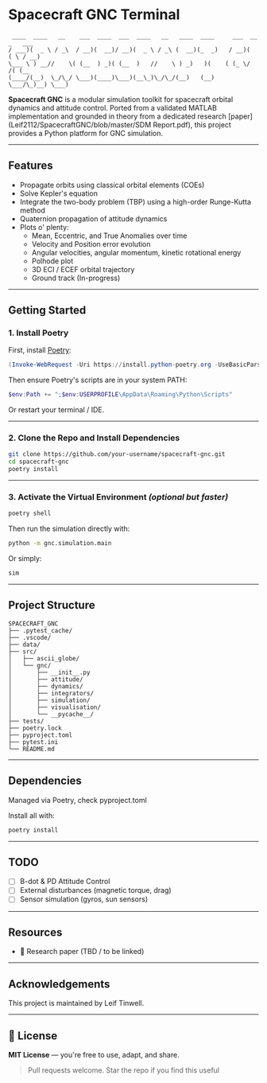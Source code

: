 # Spacecraft GNC Terminal    
```
 ____  ____   __    ___  ____  ___  ____   __   ____  ____     ___  __ _   ___       
/ ___)(  _ \ / _\  / __)(  __)/ __)(  _ \ / _\ (  __)(_  _)   / __)(  ( \ / __)      
\___ \ ) __//    \( (__  ) _)( (__  )   //    \ ) _)   )(    ( (_ \/    /( (__       
(____/(__)  \_/\_/ \___)(____)\___)(__\_)\_/\_/(__)   (__)    \___/\_)__) \___)    
```
**Spacecraft GNC** is a modular simulation toolkit for spacecraft orbital dynamics and attitude control. Ported from a validated MATLAB implementation and grounded in theory from a dedicated research [paper](Leif2112/SpacecraftGNC/blob/master/SDM Report.pdf), this project provides a Python platform for GNC simulation.

---

## Features

- Propagate orbits using classical orbital elements (COEs)
- Solve Kepler's equation 
- Integrate the two-body problem (TBP) using a high-order Runge-Kutta method
- Quaternion propagation of attitude dynamics 
- Plots o' plenty:
  - Mean, Eccentric, and True Anomalies over time
  - Velocity and Position error evolution
  - Angular velocities, angular momentum, kinetic rotational energy
  - Polhode plot
  - 3D ECI / ECEF orbital trajectory
  - Ground track (In-progress)

---

## Getting Started

### 1. Install Poetry

First, install [Poetry](https://python-poetry.org/):

```powershell
(Invoke-WebRequest -Uri https://install.python-poetry.org -UseBasicParsing).Content | python -
```

Then ensure Poetry's scripts are in your system PATH:

```powershell
$env:Path += ";$env:USERPROFILE\AppData\Roaming\Python\Scripts"
```

Or restart your terminal / IDE.

---

### 2. Clone the Repo and Install Dependencies

```bash
git clone https://github.com/your-username/spacecraft-gnc.git
cd spacecraft-gnc
poetry install
```

---

### 3. Activate the Virtual Environment *(optional but faster)*

```bash
poetry shell
```

Then run the simulation directly with:

```bash
python -m gnc.simulation.main
```

Or simply:

```bash
sim
```

---

## Project Structure

```text
SPACECRAFT_GNC
├── .pytest_cache/
├── .vscode/
├── data/
├── src/
│   ├── ascii_globe/
│   └── gnc/
│       ├── __init__.py
│       ├── attitude/
│       ├── dynamics/
│       ├── integrators/
│       ├── simulation/
│       ├── visualisation/
│       └── __pycache__/
├── tests/
├── poetry.lock
├── pyproject.toml
├── pytest.ini
└── README.md

```

---

## Dependencies

Managed via Poetry, check pyproject.toml

Install all with:
```bash
poetry install
```

---

## TODO

- [ ] B-dot & PD Attitude Control
- [ ] External disturbances (magnetic torque, drag)
- [ ] Sensor simulation (gyros, sun sensors)

---

## Resources

- 📄 Research paper (TBD / to be linked)

---

## Acknowledgements

This project is maintained by Leif Tinwell.

---

## 📜 License

**MIT License** — you're free to use, adapt, and share.

> Pull requests welcome. Star the repo if you find this useful 

